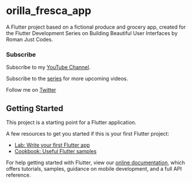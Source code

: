# orilla_fresca_app

A Flutter project based on a fictional produce and grocery app, created for the Flutter Development Series on Building Beautiful User Interfaces by Roman Just Codes.

### Subscribe
Subscribe to my [YouTube Channel](https://www.youtube.com/channel/UCKsp3r1ERjCpKJtD2n5WtPg).

Subscribe to the [series](https://www.youtube.com/watch?v=om36EASG8JI&list=PL8NTBhIXP2gEdQLyKQe20T6sIqypJz5B2) for more upcoming videos.

Follow me on [Twitter](https://twitter.com/drcoderz)


## Getting Started

This project is a starting point for a Flutter application.

A few resources to get you started if this is your first Flutter project:

- [Lab: Write your first Flutter app](https://flutter.dev/docs/get-started/codelab)
- [Cookbook: Useful Flutter samples](https://flutter.dev/docs/cookbook)

For help getting started with Flutter, view our
[online documentation](https://flutter.dev/docs), which offers tutorials,
samples, guidance on mobile development, and a full API reference.
